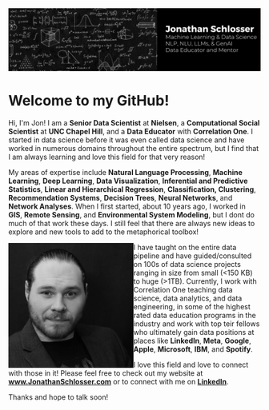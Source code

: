 <img src="Black Technology LinkedIn Banner.png"/>

# Welcome to my GitHub! 

Hi, I'm Jon! I am a **Senior Data Scientist** at **Nielsen**, a **Computational Social Scientist** at **UNC Chapel Hill**, and a **Data Educator** with **Correlation One**. I started in data science before it was even called data science and have worked in numerous domains throughout the entire spectrum, but I find that I am always learning and love this field for that very reason! 

My areas of expertise include **Natural Language Processing**, **Machine Learning**, **Deep Learning**, **Data Visualization**, **Inferential and Predictive Statistics**, **Linear and Hierarchical Regression**, **Classification, Clustering**, **Recommendation Systems**, **Decision Trees**, **Neural Networks**, and **Network Analyses**. When I first started, about 10 years ago, I worked in **GIS**, **Remote Sensing**, and **Environmental System Modeling**, but I dont do much of that work these days. I still feel that there are always new ideas to explore and new tools to add to the metaphorical toolbox!

<img src="Untitled copy.png" alt="Jonathan Schlosser" style="height: 250px; width:250px" align="left"/>

I have taught on the entire data pipeline and have guided/consulted on 100s of data science projects ranging in size from small (<150 KB) to huge (>1TB). Currently, I work with Correlation One teaching data science, data analytics, and data engineering, in some of the highest rated data education programs in the industry and work with top teir fellows who ultimately gain data positions at places like **LinkedIn**, **Meta**, **Google**, **Apple**, **Microsoft**, **IBM**, and **Spotify**. 

I love this field and love to connect with those in it! Please feel free to check out my website at **www.JonathanSchlosser.com** or to connect with me on [**LinkedIn**](https://www.linkedin.com/in/jonathanphilipschlosser/). 

Thanks and hope to talk soon! 
